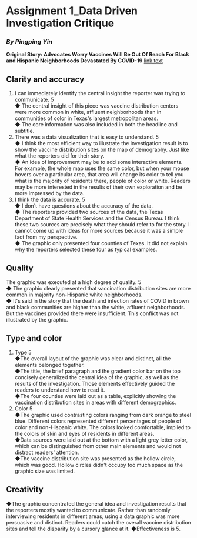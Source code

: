 # Assignment 1_Data Driven Investigation Critique
### *By Pingping Yin* 
**Original Story: Advocates Worry Vaccines Will Be Out Of Reach For Black and Hispanic Neighborhoods Devastated By COVID-19**  [link text](https://www.texastribune.org/2021/01/09/texas-coronavirus-vaccine-racial-inequality/)
## Clarity and accuracy 
1. I can immediately identify the central insight the reporter was trying to communicate.  5  
   ◆ The central insight of this piece was vaccine distribution centers were more common in white, affluent neighborhoods than in communities of color in Texas's largest metropolitan areas.  
   ◆ The core information was also included in both the headline and subtitle.  
2. There was a data visualization that is easy to understand. 5  
   ◆ I think the most efficient way to illustrate the investigation result is to show the vaccine distribution sites on the map of demography. Just like what the reporters did for their story.  
   ◆ An idea of improvement may be to add some interactive elements. For example, the whole map uses the same color, but when your mouse hovers over a particular area, that area will change its color to tell you what is the majority of residents there, people of color or white. Readers may be more interested in the results of their own exploration and be more impressed by the data.
3. I think the data is accurate. 5  
   ◆ I don't have questions about the accuracy of the data.  
   ◆ The reporters provided two sources of the data, the Texas Department of State Health Services and the Census Bureau. I think these two sources are precisely what they should refer to for the story. I cannot come up with ideas for more sources because it was a simple fact from my perspective.  
   ◆ The graphic only presented four counties of Texas. It did not explain why the reporters selected these four as typical examples. 
## Quality
The graphic was executed at a high degree of quality. 5  
  ◆ The graphic clearly presented that vaccination distribution sites are more common in majority non-Hispanic white neighborhoods.  
  ◆ It's said in the story that the death and infection rates of COVID in brown and black communities are higher than the white, affluent neighborhoods. But the vaccines provided there were insufficient. This conflict was not illustrated by the graphic.  
## Type and color 
1. Type 5  
  ◆The overall layout of the graphic was clear and distinct, all the elements belonged together.  
  ◆The title, the brief paragraph and the gradient color bar on the top concisely generalized the central idea of the graphic, as well as the results of the investigation. Those elements effectively guided the readers to understand how to read it.  
  ◆The four counties were laid out as a table, explicitly showing the vaccination distribution sites in areas with different demographics.  
2. Color 5  
  ◆The graphic used contrasting colors ranging from dark orange to steel blue. Different colors represented different percentages of people of color and non-Hispanic white. The colors looked comfortable, implied to the colors of skin and eyes of residents in different areas.  
  ◆Data sources were laid out at the bottom with a light grey letter color, which can be distinguished from other main elements and would not distract readers' attention.  
  ◆The vaccine distribution site was presented as the hollow circle, which was good. Hollow circles didn't occupy too much space as the graphic size was limited.  
## Creativity 
  ◆The graphic concentrated the general idea and investigation results that the reporters mostly wanted to communicate. Rather than randomly interviewing residents in different areas, using a data graphic was more persuasive and distinct. Readers could catch the overall vaccine distribution sites and tell the disparity by a cursory glance at it. 
  ◆Effectiveness is 5.  

